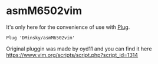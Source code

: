 # asmM6502vim

It's only here for the convenience of use with [Plug](https://github.com/junegunn/vim-plug).

```
Plug 'DMinsky/asmM6502vim'
```

Original pluggin was made by oyd11 and you can find it here https://www.vim.org/scripts/script.php?script_id=1314
